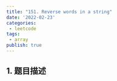 ```yaml
---
title: "151. Reverse words in a string"
date: '2022-02-23'
categories:
 - leetcode
tags:
 - array
publish: true
---
```


## 1. 题目描述

